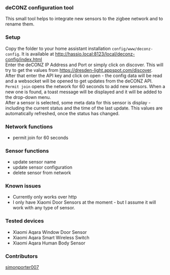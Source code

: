 ### deCONZ configuration tool ###

This small tool helps to integrate new sensors to the zigbee network and to rename them.

### Setup ###

Copy the folder to your home assistant installation  `config/www/deconz-config`. It is available at http://hassio.local:8123/local/deconz-config/index.html  
Enter the deCONZ IP Address and Port or simply click on discover. This will try to get the values from https://dresden-light.appspot.com/discover.  
After that enter the API key and click on open - the config data will be read and a websocket will be opened to get updates from the deCONZ API.  
`Permit join` opens the network for 60 seconds to add new sensors. When a new one is found, a toast message will be displayed and it will be added to the drop-down menu.  
After a sensor is selected, some meta data for this sensor is display - including the current status and the time of the last update. This values are automatically refreshed, once the status has changed.  

### Network functions ###
- permit join for 60 seconds

### Sensor functions ###
- update sensor name
- update sensor configuration
- delete sensor from network

### Known issues  ###
- Currently only works over http
- I only have Xiaomi Door Sensors at the moment - but I assume it will work with any type of sensor.

### Tested devices ###
- Xiaomi Aqara Window Door Sensor
- Xiaomi Aqara Smart Wireless Switch
- Xiaomi Aqara Human Body Sensor

### Contributors ###
[simonporter007](https://github.com/simonporter007)
